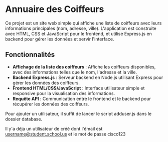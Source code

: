 # Annuaire des Coiffeurs

Ce projet est un site web simple qui affiche une liste de coiffeurs avec leurs informations principales (nom, adresse, ville). L'application est construite avec HTML, CSS et JavaScript pour le frontend, et utilise Express.js en backend pour gérer les données et servir l'interface.

## Fonctionnalités

- **Affichage de la liste des coiffeurs** : Affiche les coiffeurs disponibles, avec des informations telles que le nom, l'adresse et la ville.
- **Backend Express.js** : Serveur backend en Node.js utilisant Express pour gérer les données des coiffeurs.
- **Frontend HTML/CSS/JavaScript** : Interface utilisateur simple et responsive pour la visualisation des informations.
- **Requête API** : Communication entre le frontend et le backend pour récupérer les données des coiffeurs.

Pour ajouter un utilisateur, il suffit de lancer le script adduser.js dans le dossier database.

Il y'a déja un utilisateur de créé dont l'émail est username@student.school.us et le mot de passe cisco123

